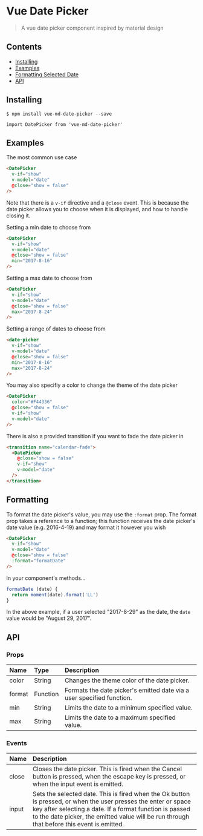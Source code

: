 # Vue Date Picker

> A vue date picker component inspired by material design

## Contents

 - [Installing](https://github.com/ridewn/vue-date-picker#installing)
 - [Examples](https://github.com/ridewn/vue-date-picker#examples)
 - [Formatting Selected Date](https://github.com/ridewn/vue-date-picker#formatting)
 - [API](https://github.com/ridewn/vue-date-picker#api)

## Installing

`$ npm install vue-md-date-picker --save`

`import DatePicker from 'vue-md-date-picker'`

## Examples

The most common use case

```html
<DatePicker
  v-if="show"
  v-model="date"
  @close="show = false"
/>
```

Note that there is a `v-if` directive and a `@close` event. This is because the date picker allows you to choose when it is displayed, and how to handle closing it.

Setting a min date to choose from

```html
<DatePicker
  v-if="show"
  v-model="date"
  @close="show = false"
  min="2017-8-16"
/>
```

Setting a max date to choose from


```html
<DatePicker
  v-if="show"
  v-model="date"
  @close="show = false"
  max="2017-8-24"
/>
```

Setting a range of dates to choose from

```html
<date-picker
  v-if="show"
  v-model="date"
  @close="show = false"
  min="2017-8-16"
  max="2017-8-24"
/>
```

You may also specifiy a color to change the theme of the date picker

```html
<DatePicker
  color="#F44336"
  @close="show = false"
  v-if="show"
  v-model="date"
/>
```
There is also a provided transition if you want to fade the date picker in

```html
<transition name="calendar-fade">
  <DatePicker
    @close="show = false"
    v-if="show"
    v-model="date"
  />
</transition>
```

## Formatting

To format the date picker's value, you may use the `:format` prop. The format prop takes a reference to a function; this function receives the date picker's date value (e.g. 2016-4-19) and may format it however you wish


```html
<DatePicker
  v-if="show"
  v-model="date"
  @close="show = false"
  :format="formatDate"
/>
```

In your component's methods...

```javascript
formatDate (date) {
  return moment(date).format('LL')
}
```

In the above example, if a user selected "2017-8-29" as the date, the `date` value would be "August 29, 2017".

## API

### Props

| Name   | Type     | Description                                                             |
| :----- | :------- | :---------------------------------------------------------------------- |
| color  | String   | Changes the theme color of the date picker.                             |
| format | Function | Formats the date picker's emitted date via a user specified function.   |
| min    | String   | Limits the date to a minimum specified value.                           |
| max    | String   | Limits the date to a maximum specified value.                           |

### Events

| Name   | Description |
| :----- | :---------- |
| close  | Closes the date picker. This is fired when the Cancel button is pressed, when the escape key is pressed, or when the input event is emitted.     |
| input  | Sets the selected date. This is fired when the Ok button is pressed, or when the user presses the enter or space key after selecting a date. If a format function is passed to the date picker, the emitted value will be run through that before this event is emitted.   |
